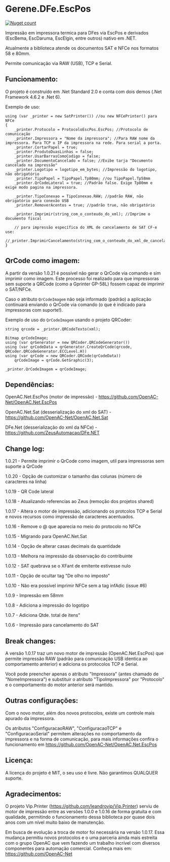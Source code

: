 # Gerene.DFe.EscPos

[![Nuget count](http://img.shields.io/nuget/v/Gerene.DFe.EscPos.svg)](https://www.nuget.org/packages/Gerene.DFe.EscPos)

Impressão em impressora termica para DFes via EscPos e derivados (EscBema, EscDaruma, EscElgin, entre outros) nativo em .NET.

Atualmente a biblioteca atende os documentos SAT e NFCe nos formatos 58 e 80mm.

Permite comunicação via RAW (USB), TCP e Serial.


Funcionamento:
----

O projeto é construído em .Net Standard 2.0 e conta com dois demos (.Net Framework 4.6.2 e .Net 6).

Exemplo de uso:
```
using (var _printer = new SatPrinter()) //ou new NFCePrinter() para NFCe
{
	_printer.Protocolo = ProtocoloEscPos.EscPos; //Protocolo de comunicação	
	_printer.Impressora = "Nome da impressora"; //Para RAW nome da impressora. Para TCP o IP da impressora na rede. Para serial a porta.
	_printer.CortarPapel = true;
	_printer.ProdutoDuasLinhas = false;
	_printer.UsarBarrasComoCodigo = false;
	_printer.DocumentoCancelado = false; //Exibe tarja "Documento cancelado na impressão"
	_printer.Logotipo = logotipo_em_bytes; //Impressão do logotipo, não obrigatório
	_printer.TipoPapel = TipoPapel.Tp80mm; //ou TipoPapel.Tp58mm
	_printer.QrCodeLateral = true; //Padrão false. Exige Tp80mm e exige modo pagina na impressora.
	
	_printer.TipoConexao = TipoConexao.RAW; //padrão RAW, não obrigatório para conexão USB
	_printer.RemoverAcentos = true; //padrão true, não obrigatório
	
	_printer.Imprimir(string_com_o_conteudo_do_xml); //Imprime o documento fiscal
	
	// para impressão específica do XML de cancelamento de SAT CF-e use:
        //_printer.ImprimirCancelamento(string_com_o_conteudo_do_xml_de_cancelamento);
}
```

QrCode como imagem:
----

A partir da versão 1.0.21 é possível não gerar o QrCode via comando e sim imprimir como imagem. Este processo foi realizado para que impressoras sem suporte a QRCode (como a Gprinter GP-58L) fossem capaz de imprimir o SAT/NFCe.

Caso o atributo ```QrCodeImagem``` não seja informado (padrão) a aplicação continuará enviando o QrCode via comando (o que é indicado para impressoras com suporte!).

Exemplo de uso do ```QrCodeImagem``` usando o projeto QRCoder:

```
string qrcode = _printer.QRCodeTexto(xml);

Bitmap qrCodeImage;
using (var qrGenerator = new QRCoder.QRCodeGenerator())
using (var qrCodeData = qrGenerator.CreateQrCode(qrcode, QRCoder.QRCodeGenerator.ECCLevel.H))
using (var qrCode = new QRCoder.QRCode(qrCodeData))
	qrCodeImage = qrCode.GetGraphic(3);

_printer.QrCodeImagem = qrCodeImage;
```

Dependências:
----

OpenAC.Net.EscPos (motor de impressão) - https://github.com/OpenAC-Net/OpenAC.Net.EscPos

OpenAC.Net.Sat (desserialização do xml do SAT) - https://github.com/OpenAC-Net/OpenAC.Net.Sat

DFe.Net (desserialização do xml da NFCe) - https://github.com/ZeusAutomacao/DFe.NET


Change log:
----
1.0.21 - Permite imprimir o QrCode como imagem, util para impressoras sem suporte a QrCode

1.0.20 - Opção de customizar o tamanho das colunas (número de caracteres na linha)

1.0.19 - QR Code lateral

1.0.18 - Atualizando referencias ao Zeus (remoção dos projetos shared)

1.0.17 - Altera o motor de impressão, adicionando os protcolos TCP e Serial e novos recursos como impressão de caracteres acentuados.

1.0.16 - Remove o @ que aparecia no meio do protocolo no NFCe

1.0.15 - Migrando para OpenAC.Net.Sat

1.0.14 - Opção de alterar casas decimais da quantidade

1.0.13 - Melhora na impressão da observação do contribuinte

1.0.12 - SAT quebrava se o XFant de emitente estivesse nulo

1.0.11 - Opção de ocultar tag "De olho no imposto"

1.0.10 - Não era possível imprimir NFCe sem a tag infAdic (issue #6)

1.0.9 - Impressão em 58mm

1.0.8 - Adiciona a impressão do logotipo

1.0.7 - Adiciona Qtde. total de itens"

1.0.6 - Impressão para cancelamento do SAT



Break changes:
----

A versão 1.0.17 traz um novo motor de impressão (OpenAC.Net.EscPos) que permite impressão RAW (padrão para comunicação USB identica ao comportamento anterior) e adiciona os protocolos TCP e Serial.

Você pode preencher apenas o atributo "Impressora" (antes chamado de "NomeImpressora") e substituir o atributo "TipoImpressora" por "Protocolo" e o comportamento do motor anterior será mantido.



Outras configurações:
----

Com o novo motor, além dos novos protocolos, existe um controle mais apurado da impressora.

Os atributos "ConfiguracaoRAW", "ConfiguracaoTCP" e "ConfiguracaoSerial" permitem alterações no comportamento da impressora e na forma de comunicação, para mais informações confira o funcionamento em https://github.com/OpenAC-Net/OpenAC.Net.EscPos


Licença:
---- 

A licença do projeto é MIT, o seu uso é livre. Não garantimos QUALQUER suporte.



Agradecimentos:
----

O projeto Vip.Printer (https://github.com/leandrovip/Vip.Printer) serviu de motor de impressão entre as versões 1.0.0 e 1.0.16 de forma gratuíta e com qualidade, permitindo o funcionamento dessa biblioteca por quase dois anos com um nível muito baixo de manutenção.

Em busca de evolução a troca de motor foi necessária na versão 1.0.17. Essa mudança permitiu novos protocolos e o uma parceria ainda mais estreita com o grupo OpenAC que vem fazendo um trabalho incrível com diversos componentes para automação comercial. Conheça mais em: https://github.com/OpenAC-Net
